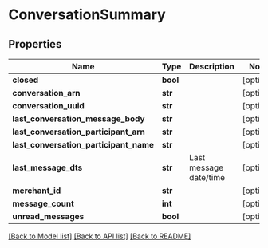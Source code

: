 # ConversationSummary

## Properties
Name | Type | Description | Notes
------------ | ------------- | ------------- | -------------
**closed** | **bool** |  | [optional] 
**conversation_arn** | **str** |  | [optional] 
**conversation_uuid** | **str** |  | [optional] 
**last_conversation_message_body** | **str** |  | [optional] 
**last_conversation_participant_arn** | **str** |  | [optional] 
**last_conversation_participant_name** | **str** |  | [optional] 
**last_message_dts** | **str** | Last message date/time | [optional] 
**merchant_id** | **str** |  | [optional] 
**message_count** | **int** |  | [optional] 
**unread_messages** | **bool** |  | [optional] 

[[Back to Model list]](../README.md#documentation-for-models) [[Back to API list]](../README.md#documentation-for-api-endpoints) [[Back to README]](../README.md)


